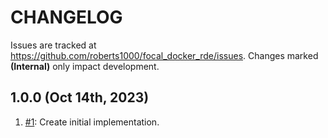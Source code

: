 # CHANGELOG

Issues are tracked at https://github.com/roberts1000/focal_docker_rde/issues. Changes marked **(Internal)** only impact development. 

## 1.0.0 (Oct 14th, 2023)

1. [#1](../../issues/1): Create initial implementation.
